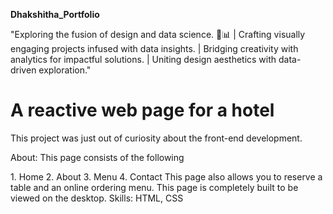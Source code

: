 <b>Dhakshitha_Portfolio</b>
<p>"Exploring the fusion of design and data science. 🎨📊 | Crafting visually engaging projects infused with data insights. | Bridging creativity with analytics for impactful solutions. | Uniting design aesthetics with data-driven exploration."</p>

<h1> A reactive web page for a hotel</h1>
This project was just out of curiosity about the front-end development.
<p>About: This page consists of the following </p>
1. Home
2. About
3. Menu
4. Contact
This page also allows you to reserve a table and an online ordering menu.
This page is completely built to be viewed on the desktop.
Skills: HTML, CSS


